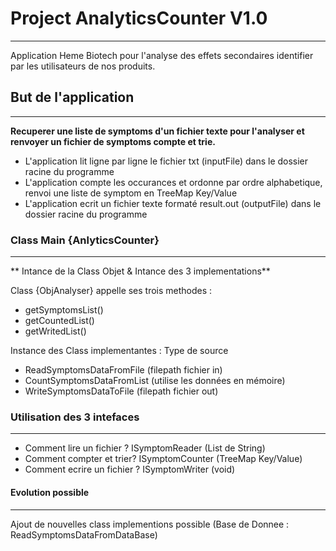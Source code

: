 # Project AnalyticsCounter V1.0
***
Application Heme Biotech pour l'analyse des effets secondaires identifier par les utilisateurs de nos produits.

## But de l'application
***
**Recuperer une liste de symptoms d'un fichier texte pour l'analyser et renvoyer un fichier de symptoms compte et trie.**<br>
- L'application lit ligne par ligne le fichier txt (inputFile) dans le dossier racine du programme
- L'application compte les occurances et ordonne par ordre alphabetique, renvoi une liste de symptom en TreeMap Key/Value
- L'application ecrit un fichier texte formaté result.out (outputFile) dans le dossier racine du programme

### Class Main {AnlyticsCounter}
***
** Intance de la Class Objet & Intance des 3 implementations**

Class {ObjAnalyser} appelle ses trois methodes :
 - getSymptomsList()
 - getCountedList()
 - getWritedList()

Instance des Class implementantes : Type de source
- ReadSymptomsDataFromFile (filepath fichier in)
- CountSymptomsDataFromList (utilise les données en mémoire)
- WriteSymptomsDataToFile (filepath fichier out)

### Utilisation des 3 intefaces
***
- Comment lire un fichier ? ISymptomReader (List de String)
- Comment compter et trier? ISymptomCounter (TreeMap Key/Value)
- Comment ecrire un fichier ? ISymptomWriter (void)

#### Evolution possible
***
Ajout de nouvelles class implementions possible (Base de Donnee : ReadSymptomsDataFromDataBase)
